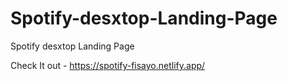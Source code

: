 # Spotify-desxtop-Landing-Page
Spotify desxtop Landing Page


Check It out -  https://spotify-fisayo.netlify.app/
